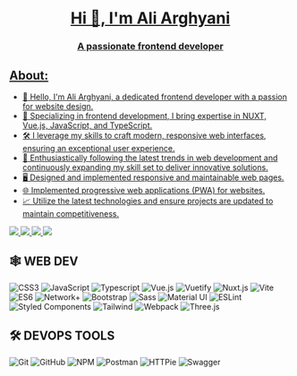 <!-- THIS IS README.md FOR GITHUB PROFILE PAGE  -->
<a href='https://www.bento.me/arghyani/'>

<h1 align="center">Hi 👋, I'm Ali Arghyani</h1>
<h3 align="center">A passionate frontend developer </h3>

## About:
- 👋 Hello, I'm Ali Arghyani, a dedicated frontend developer with a passion for website design.
- 🌟 Specializing in frontend development, I bring expertise in NUXT, Vue.js, JavaScript, and TypeScript.
- 🛠️ I leverage my skills to craft modern, responsive web interfaces, ensuring an exceptional user experience.
- 🚀 Enthusiastically following the latest trends in web development and continuously expanding my skill set to deliver innovative solutions.
- 🖥️ Designed and implemented responsive and maintainable web pages.
- 🌐 Implemented progressive web applications (PWA) for websites.
- 📈 Utilize the latest technologies and ensure projects are updated to maintain competitiveness.


<div style="display:'flex'">
<a href='https://www.linkedin.com/in/aliarghyani/'>
    <img src='https://img.shields.io/badge/LinkedIn-0077B5?style=for-the-badge&logo=linkedin&logoColor=white' />
</a>
<a href='https://github.com/Norman5353'>
    <img src='https://img.shields.io/badge/GitHub-100000?style=for-the-badge&logo=github&logoColor=white' />
</a>
<a href='https://www.instagram.com/sina_rage/'>
    <img src='https://img.shields.io/badge/Instagram-E4405F?style=for-the-badge&logo=instagram&logoColor=white' />
</a>
<a href='https://t.me/yourtelegram'>
    <img src='https://img.shields.io/badge/Telegram-2CA5E0?style=for-the-badge&logo=telegram&logoColor=white' />
</a>
</div>

## 🕸️ **WEB DEV**
 
<div style="display:'flex'>
 
![HTML](https://img.shields.io/badge/HTML5-E34F26?style=for-the-badge&logo=html5&logoColor=white "HTML")
![CSS3](https://img.shields.io/badge/CSS3-1572B6?style=for-the-badge&logo=css3&logoColor=white "CSS")
![JavaScript](https://img.shields.io/badge/JavaScript-F7DF1E?style=for-the-badge&logo=javascript&logoColor=black "JavaScript")
![Typescript](https://img.shields.io/badge/TypeScript-007ACC?style=for-the-badge&logo=typescript&logoColor=white "Typescript")
![Vue.js](https://img.shields.io/badge/Vue.js-4FC08D?style=for-the-badge&logo=vue.js&logoColor=white "Vue.js")
![Vuetify](https://img.shields.io/badge/Vuetify-1867C0?style=for-the-badge&logo=vuetify&logoColor=white "Vuetify")
![Nuxt.js](https://img.shields.io/badge/Nuxt.js-00C58E?style=for-the-badge&logo=nuxt.js&logoColor=white "Nuxt.js")
![Vite](https://img.shields.io/badge/Vite-646CFF?style=for-the-badge&logo=vite&logoColor=white "Vite")
![ES6](https://img.shields.io/badge/ES6-F7DF1E?style=for-the-badge&logo=javascript&logoColor=black "ES6")
![Network+](https://img.shields.io/badge/Network+-F29E38?style=for-the-badge&logo=comptia&logoColor=white "Network+")
![Bootstrap](https://img.shields.io/badge/Bootstrap-563D7C?style=for-the-badge&logo=bootstrap&logoColor=white "Bootstrap")
![Sass](https://img.shields.io/badge/Sass-CC6699?style=for-the-badge&logo=sass&logoColor=white "SASS")
![Material UI](https://img.shields.io/badge/Material--UI-%230081CB.svg?style=for-the-badge&logo=mui&logoColor=white "Material UI")
![ESLint](https://img.shields.io/badge/ESLint-4B3263?style=for-the-badge&logo=eslint&logoColor=white)
![Styled Components](https://img.shields.io/badge/styled--components-DB7093?style=for-the-badge&logo=styled-components&logoColor=white "Styled-Components")
![Tailwind](https://img.shields.io/badge/Tailwind_CSS-38B2AC?style=for-the-badge&logo=tailwind-css&logoColor=white "Tailwind")
![Webpack](https://img.shields.io/badge/webpack-%238DD6F9.svg?style=for-the-badge&logo=webpack&logoColor=black "Webpack")
![Three.js](https://img.shields.io/badge/threejs-black?style=for-the-badge&logo=three.js&logoColor=white "Three.js")
</div>

## 🛠️ **DEVOPS TOOLS**

<div style="display:'flex'">

![Git](https://img.shields.io/badge/git-%23F05033.svg?style=for-the-badge&logo=git&logoColor=white "Git")
![GitHub](https://img.shields.io/badge/github-%23121011.svg?style=for-the-badge&logo=github&logoColor=white "GitHub")
![NPM](https://img.shields.io/badge/NPM-%23000000.svg?style=for-the-badge&logo=npm&logoColor=white "Npm")
![Postman](https://img.shields.io/badge/Postman-FF6C37?style=for-the-badge&logo=postman&logoColor=white "Postman")
![HTTPie](https://img.shields.io/badge/HTTPie-222222?style=for-the-badge&logo=httpie&logoColor=white "HTTPie")
![Swagger](https://img.shields.io/badge/Swagger-85EA2D?style=for-the-badge&logo=swagger&logoColor=black "Swagger")
</div>
